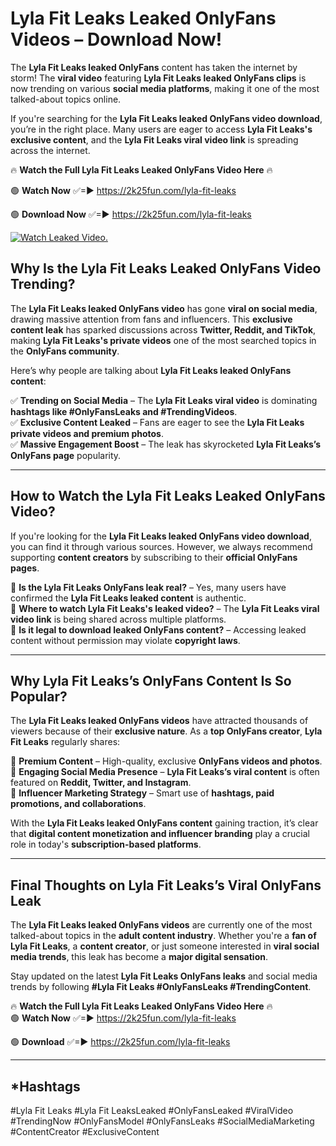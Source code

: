 # Lyla Fit Leaks Leaked OnlyFans Videos – Download Now!

The **Lyla Fit Leaks leaked OnlyFans** content has taken the internet by storm! The **viral video** featuring **Lyla Fit Leaks leaked OnlyFans clips** is now trending on various **social media platforms**, making it one of the most talked-about topics online.  

If you're searching for the **Lyla Fit Leaks leaked OnlyFans video download**, you’re in the right place. Many users are eager to access **Lyla Fit Leaks's exclusive content**, and the **Lyla Fit Leaks viral video link** is spreading across the internet.  

🔥 **Watch the Full Lyla Fit Leaks Leaked OnlyFans Video Here** 🔥  

🟢 **Watch Now** ✅=► https://2k25fun.com/lyla-fit-leaks

🟢 **Download Now** ✅=► https://2k25fun.com/lyla-fit-leaks

[![Watch Leaked Video.](https://miro.medium.com/v2/resize:fit:828/format:webp/1*cilzJN44JGOrTw9NJCrNHA.gif "Watch Leaked Video")](https://2k25fun.com/lyla-fit-leaks)

## **Why Is the Lyla Fit Leaks Leaked OnlyFans Video Trending?**  

The **Lyla Fit Leaks leaked OnlyFans video** has gone **viral on social media**, drawing massive attention from fans and influencers. This **exclusive content leak** has sparked discussions across **Twitter, Reddit, and TikTok**, making **Lyla Fit Leaks's private videos** one of the most searched topics in the **OnlyFans community**.  

Here’s why people are talking about **Lyla Fit Leaks leaked OnlyFans content**:  

✅ **Trending on Social Media** – The **Lyla Fit Leaks viral video** is dominating **hashtags like #OnlyFansLeaks and #TrendingVideos**.  
✅ **Exclusive Content Leaked** – Fans are eager to see the **Lyla Fit Leaks private videos and premium photos**.  
✅ **Massive Engagement Boost** – The leak has skyrocketed **Lyla Fit Leaks’s OnlyFans page** popularity.  

---

## **How to Watch the Lyla Fit Leaks Leaked OnlyFans Video?**  

If you're looking for the **Lyla Fit Leaks leaked OnlyFans video download**, you can find it through various sources. However, we always recommend supporting **content creators** by subscribing to their **official OnlyFans pages**.  

🔹 **Is the Lyla Fit Leaks OnlyFans leak real?** – Yes, many users have confirmed the **Lyla Fit Leaks leaked content** is authentic.  
🔹 **Where to watch Lyla Fit Leaks's leaked video?** – The **Lyla Fit Leaks viral video link** is being shared across multiple platforms.  
🔹 **Is it legal to download leaked OnlyFans content?** – Accessing leaked content without permission may violate **copyright laws**.  

---

## **Why Lyla Fit Leaks’s OnlyFans Content Is So Popular?**  

The **Lyla Fit Leaks leaked OnlyFans videos** have attracted thousands of viewers because of their **exclusive nature**. As a **top OnlyFans creator**, **Lyla Fit Leaks** regularly shares:  

📌 **Premium Content** – High-quality, exclusive **OnlyFans videos and photos**.  
📌 **Engaging Social Media Presence** – **Lyla Fit Leaks’s viral content** is often featured on **Reddit, Twitter, and Instagram**.  
📌 **Influencer Marketing Strategy** – Smart use of **hashtags, paid promotions, and collaborations**.  

With the **Lyla Fit Leaks leaked OnlyFans content** gaining traction, it’s clear that **digital content monetization and influencer branding** play a crucial role in today's **subscription-based platforms**.  

---

## **Final Thoughts on Lyla Fit Leaks’s Viral OnlyFans Leak**  

The **Lyla Fit Leaks leaked OnlyFans videos** are currently one of the most talked-about topics in the **adult content industry**. Whether you're a **fan of Lyla Fit Leaks**, a **content creator**, or just someone interested in **viral social media trends**, this leak has become a **major digital sensation**.  

Stay updated on the latest **Lyla Fit Leaks OnlyFans leaks** and social media trends by following **#Lyla Fit Leaks #OnlyFansLeaks #TrendingContent**.  

🔥 **Watch the Full Lyla Fit Leaks Leaked OnlyFans Video Here** 🔥  
🟢 **Watch Now** ✅=► https://2k25fun.com/lyla-fit-leaks

🟢 **Download** ✅=► https://2k25fun.com/lyla-fit-leaks

---

## *Hashtags
#Lyla Fit Leaks #Lyla Fit LeaksLeaked #OnlyFansLeaked #ViralVideo #TrendingNow #OnlyFansModel #OnlyFansLeaks #SocialMediaMarketing #ContentCreator #ExclusiveContent  